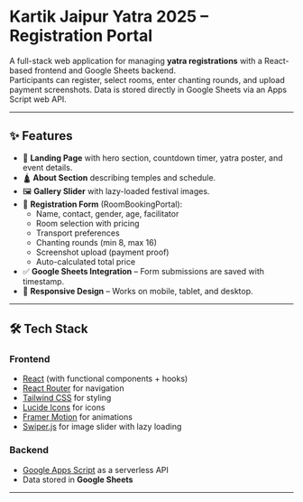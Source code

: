 # Kartik Jaipur Yatra 2025 – Registration Portal

A full-stack web application for managing **yatra registrations** with a React-based frontend and Google Sheets backend.  
Participants can register, select rooms, enter chanting rounds, and upload payment screenshots. Data is stored directly in Google Sheets via an Apps Script web API.

---

## ✨ Features

- 🎉 **Landing Page** with hero section, countdown timer, yatra poster, and event details.  
- 🛕 **About Section** describing temples and schedule.  
- 🖼️ **Gallery Slider** with lazy-loaded festival images.  
- 📝 **Registration Form** (RoomBookingPortal):
  - Name, contact, gender, age, facilitator
  - Room selection with pricing
  - Transport preferences
  - Chanting rounds (min 8, max 16)
  - Screenshot upload (payment proof)
  - Auto-calculated total price
- ✅ **Google Sheets Integration** – Form submissions are saved with timestamp.  
- 📱 **Responsive Design** – Works on mobile, tablet, and desktop.  

---

## 🛠️ Tech Stack

### Frontend
- [React](https://react.dev/) (with functional components + hooks)
- [React Router](https://reactrouter.com/) for navigation
- [Tailwind CSS](https://tailwindcss.com/) for styling
- [Lucide Icons](https://lucide.dev/) for icons
- [Framer Motion](https://www.framer.com/motion/) for animations
- [Swiper.js](https://swiperjs.com/) for image slider with lazy loading

### Backend
- [Google Apps Script](https://developers.google.com/apps-script) as a serverless API
- Data stored in **Google Sheets**

---


